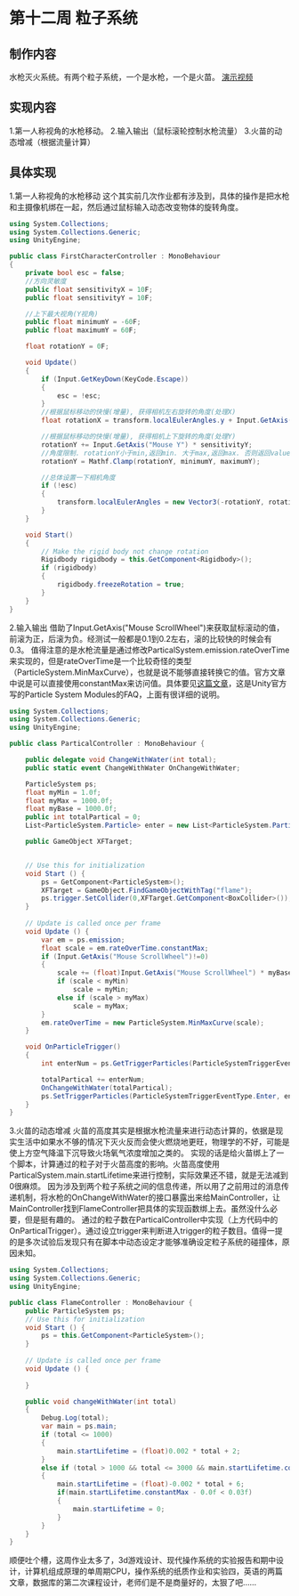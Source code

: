 # 第十二周 粒子系统
## 制作内容
水枪灭火系统。有两个粒子系统，一个是水枪，一个是火苗。
[演示视频](https://www.bilibili.com/video/av24055418/)
## 实现内容
1.第一人称视角的水枪移动。
2.输入输出（鼠标滚轮控制水枪流量）
3.火苗的动态增减（根据流量计算）

## 具体实现
1.第一人称视角的水枪移动
这个其实前几次作业都有涉及到，具体的操作是把水枪和主摄像机绑在一起，然后通过鼠标输入动态改变物体的旋转角度。
```C#
using System.Collections;
using System.Collections.Generic;
using UnityEngine;

public class FirstCharacterController : MonoBehaviour
{
    private bool esc = false;
    //方向灵敏度  
    public float sensitivityX = 10F;
    public float sensitivityY = 10F;

    //上下最大视角(Y视角)  
    public float minimumY = -60F;
    public float maximumY = 60F;

    float rotationY = 0F;

    void Update()
    {
        if (Input.GetKeyDown(KeyCode.Escape))
        {
            esc = !esc;
        }
        //根据鼠标移动的快慢(增量), 获得相机左右旋转的角度(处理X)  
        float rotationX = transform.localEulerAngles.y + Input.GetAxis("Mouse X") * sensitivityX;

        //根据鼠标移动的快慢(增量), 获得相机上下旋转的角度(处理Y)  
        rotationY += Input.GetAxis("Mouse Y") * sensitivityY;
        //角度限制. rotationY小于min,返回min. 大于max,返回max. 否则返回value   
        rotationY = Mathf.Clamp(rotationY, minimumY, maximumY);

        //总体设置一下相机角度  
        if (!esc)
        {
            transform.localEulerAngles = new Vector3(-rotationY, rotationX, 0);
        }
    }

    void Start()
    {
        // Make the rigid body not change rotation  
        Rigidbody rigidbody = this.GetComponent<Rigidbody>();
        if (rigidbody)
        {
            rigidbody.freezeRotation = true;
        }
    }
}
```

2.输入输出
借助了Input.GetAxis("Mouse ScrollWheel")来获取鼠标滚动的值，前滚为正，后滚为负。经测试一般都是0.1到0.2左右，滚的比较快的时候会有0.3。
值得注意的是水枪流量是通过修改ParticalSystem.emission.rateOverTime来实现的，但是rateOverTime是一个比较奇怪的类型（ParticleSystem.MinMaxCurve），也就是说不能够直接转换它的值。官方文章中说是可以直接使用constantMax来访问值。具体要见[这篇文章](https://blogs.unity3d.com/cn/2016/04/20/particle-system-modules-faq/)，这是Unity官方写的Particle System Modules的FAQ，上面有很详细的说明。
```C#
using System.Collections;
using System.Collections.Generic;
using UnityEngine;

public class ParticalController : MonoBehaviour {

    public delegate void ChangeWithWater(int total);
    public static event ChangeWithWater OnChangeWithWater;

    ParticleSystem ps;
    float myMin = 1.0f;
    float myMax = 1000.0f;
    float myBase = 1000.0f;
    public int totalPartical = 0;
    List<ParticleSystem.Particle> enter = new List<ParticleSystem.Particle>();

    public GameObject XFTarget;


    // Use this for initialization
    void Start () {
        ps = GetComponent<ParticleSystem>();
        XFTarget = GameObject.FindGameObjectWithTag("flame");
        ps.trigger.SetCollider(0,XFTarget.GetComponent<BoxCollider>());
	}
	
	// Update is called once per frame
	void Update () {
        var em = ps.emission;
        float scale = em.rateOverTime.constantMax;
        if (Input.GetAxis("Mouse ScrollWheel")!=0)
        {
            scale += (float)Input.GetAxis("Mouse ScrollWheel") * myBase;
            if (scale < myMin)
                scale = myMin;
            else if (scale > myMax)
                scale = myMax;
        }
        em.rateOverTime = new ParticleSystem.MinMaxCurve(scale);
	}

    void OnParticleTrigger()
    {
        int enterNum = ps.GetTriggerParticles(ParticleSystemTriggerEventType.Enter, enter);

        totalPartical += enterNum;
        OnChangeWithWater(totalPartical);
        ps.SetTriggerParticles(ParticleSystemTriggerEventType.Enter, enter);
    }
}
```

3.火苗的动态增减
火苗的高度其实是根据水枪流量来进行动态计算的，依据是现实生活中如果水不够的情况下灭火反而会使火燃烧地更旺，物理学的不好，可能是使上方空气降温下沉导致火场氧气浓度增加之类的。
实现的话是给火苗绑上了一个脚本，计算通过的粒子对于火苗高度的影响。火苗高度使用ParticalSystem.main.startLifetime来进行控制，实际效果还不错，就是无法减到0很麻烦。
因为涉及到两个粒子系统之间的信息传递，所以用了之前用过的消息传递机制，将水枪的OnChangeWithWater的接口暴露出来给MainController，让MainController找到FlameController把具体的实现函数绑上去。虽然没什么必要，但是挺有趣的。
通过的粒子数在ParticalController中实现（上方代码中的OnParticalTrigger）。通过设立trigger来判断进入trigger的粒子数目。值得一提的是多次试验后发现只有在脚本中动态设定才能够准确设定粒子系统的碰撞体，原因未知。
```C#
using System.Collections;
using System.Collections.Generic;
using UnityEngine;

public class FlameController : MonoBehaviour {
    public ParticleSystem ps;
    // Use this for initialization
    void Start () {
        ps = this.GetComponent<ParticleSystem>();
	}
	
	// Update is called once per frame
	void Update () {
		
	}

    public void changeWithWater(int total)
    {
        Debug.Log(total);
        var main = ps.main;
        if (total <= 1000)
        {
            main.startLifetime = (float)0.002 * total + 2;
        }
        else if (total > 1000 && total <= 3000 && main.startLifetime.constantMax-0.0f>0.001f)
        {
            main.startLifetime = (float)-0.002 * total + 6;
            if(main.startLifetime.constantMax - 0.0f < 0.03f)
            {
                main.startLifetime = 0;
            }
        }
    }
}
```
顺便吐个槽，这周作业太多了，3d游戏设计、现代操作系统的实验报告和期中设计，计算机组成原理的单周期CPU，操作系统的纸质作业和实验四，英语的两篇文章，数据库的第二次课程设计，老师们是不是商量好的，太狠了吧……